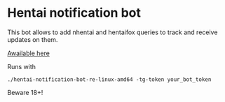 # Hentai notification bot

This bot allows to add nhentai and hentaifox queries to track and receive updates on them.

[Awailable here](https://t.me/hentai_notification_bot?start=start)

Runs with
```shell
./hentai-notification-bot-re-linux-amd64 -tg-token your_bot_token
```

Beware 18+!
